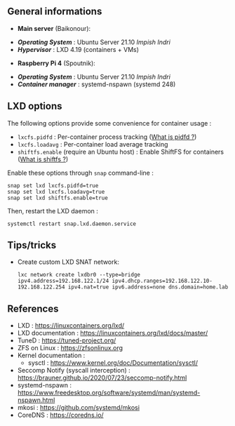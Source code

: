 ## General informations

* **Main server** (Baikonour):

 - ***Operating System*** : Ubuntu Server 21.10 *Impish Indri*
 - ***Hypervisor*** : LXD 4.19 (containers + VMs)

* **Raspberry Pi 4** (Spoutnik):

 - ***Operating System*** : Ubuntu Server 21.10 *Impish Indri*
 - ***Container manager*** : systemd-nspawn (systemd 248)

## LXD options

The following options provide some convenience for container usage :

* `lxcfs.pidfd` : Per-container process tracking ([What is pidfd ?](https://kernel-recipes.org/en/2019/talks/pidfds-process-file-descriptors-on-linux/))
* `lxcfs.loadavg` : Per-container load average tracking
* `shiftfs.enable` (require an Ubuntu host) : Enable ShiftFS for containers ([What is shiftfs ?](https://discuss.linuxcontainers.org/t/trying-out-shiftfs/5155)) 

Enable these options through `snap` command-line :

  ```shell
  snap set lxd lxcfs.pidfd=true
  snap set lxd lxcfs.loadavg=true
  snap set lxd shiftfs.enable=true
  ```

Then, restart the LXD daemon :

  ```
  systemctl restart snap.lxd.daemon.service
  ```

## Tips/tricks

* Create custom LXD SNAT network:

  ```shell
  lxc network create lxdbr0 --type=bridge ipv4.address=192.168.122.1/24 ipv4.dhcp.ranges=192.168.122.10-192.168.122.254 ipv4.nat=true ipv6.address=none dns.domain=home.lab
  ```

## References

* LXD : https://linuxcontainers.org/lxd/
* LXD documentation : https://linuxcontainers.org/lxd/docs/master/
* TuneD : https://tuned-project.org/
* ZFS on Linux : https://zfsonlinux.org
* Kernel documentation :
  * sysctl : https://www.kernel.org/doc/Documentation/sysctl/
* Seccomp Notify (syscall interception) : https://brauner.github.io/2020/07/23/seccomp-notify.html 
* systemd-nspawn : https://www.freedesktop.org/software/systemd/man/systemd-nspawn.html 
* mkosi : https://github.com/systemd/mkosi
* CoreDNS : https://coredns.io/

